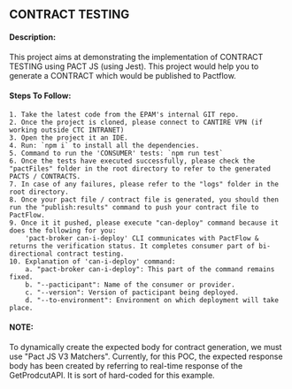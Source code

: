 ## CONTRACT TESTING

#### Description:

This project aims at demonstrating the implementation of CONTRACT TESTING using PACT JS (using Jest). This project would help you to generate a CONTRACT which would be published to Pactflow.


#### Steps To Follow:

    1. Take the latest code from the EPAM's internal GIT repo.
    2. Once the project is cloned, please connect to CANTIRE VPN (if working outside CTC INTRANET)
    3. Open the project it an IDE.
    4. Run: `npm i` to install all the dependencies.
    5. Command to run the 'CONSUMER' tests: `npm run test`
    6. Once the tests have executed successfully, please check the "pactFiles" folder in the root directory to refer to the generated PACTS / CONTRACTS.
    7. In case of any failures, please refer to the "logs" folder in the root directory.
    8. Once your pact file / contract file is generated, you should then run the "publish:results" command to push your contract file to PactFlow.
    9. Once it it pushed, please execute "can-deploy" command because it does the following for you:
        'pact-broker can-i-deploy' CLI communicates with PactFlow & returns the verification status. It completes consumer part of bi-directional contract testing.
    10. Explanation of 'can-i-deploy' command:
        a. "pact-broker can-i-deploy": This part of the command remains fixed.
        b. "--pacticipant": Name of the consumer or provider.
        c. "--version": Version of pacticipant being deployed.
        d. "--to-environment": Environment on which deployment will take place.

#### NOTE:

To dynamically create the expected body for contract generation, we must use "Pact JS V3 Matchers". Currently, for this POC, the expected response body has been created by referring to real-time response of the GetProdcutAPI. It is sort of hard-coded for this example.
